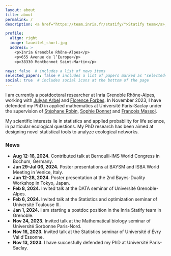 ```yaml
---
layout: about
title: about
permalink: /
description: <a href="https://team.inria.fr/statify/">Statify team</a>, Inria, Laboratoire Jean Kuntzmann, Université Grenoble Alpes.

profile:
  align: right
  image: lauvitel_short.jpg
  address: >
    <p>Inria Grenoble Rhône-Alpes</p>
    <p>655 Avenue de l’Europe</p>
    <p>38330 Montbonnot Saint-Martin</p>

news: false  # includes a list of news items
selected_papers: false # includes a list of papers marked as "selected={true}"
social: true  # includes social icons at the bottom of the page
---
```


I am currently a postdoctoral researcher at Inria Grenoble Rhône-Alpes, working with [Julyan Arbel](https://www.julyanarbel.com/) and [Florence Forbes](https://mistis.inrialpes.fr/~forbes/). In November 2023, I have defended my PhD in applied mathematics at Université Paris-Saclay under the supervision of [Stéphane Robin](https://scj-robin.github.io/), [Sophie Donnet](https://sophiedonnet.github.io) and [François Massol](https://sites.google.com/a/polytechnique.org/francoismassol/home). 

My scientific interests lie in statistics and applied probability for life science, in particular ecological questions. My PhD research has been aimed at designing novel statistical tools to analyze ecological networks.

### News

- **Aug 12-16, 2024.** Contributed talk at Bernoulli-IMS World Congress in Bochum, Germany.
- **Jun 29-Jul 06, 2024.** Poster presentations at BAYSM and ISBA World Meeting in Venice, Italy.
- **Jun 12-28, 2024.** Poster presentation at the 2nd Bayes-Duality Workshop in Tokyo, Japan.
- **Feb 8, 2024.** Invited talk at the DATA seminar of Université Grenoble-Alpes.
- **Feb 6, 2024.** Invited talk at the Statistics and optimization seminar of Université Toulouse III.
- **Jan 1, 2024.** I am starting a postdoc position in the Inria Statify team in Grenoble.
- **Nov 24, 2023.** Invited talk at the Mathematical biology seminar of Université Sorbonne Paris-Nord.
- **Nov 16, 2023.** Invited talk at the Statistics seminar of Université d'Évry Val d'Essonne.
- **Nov 13, 2023.** I have succesfully defended my PhD at Université Paris-Saclay.
